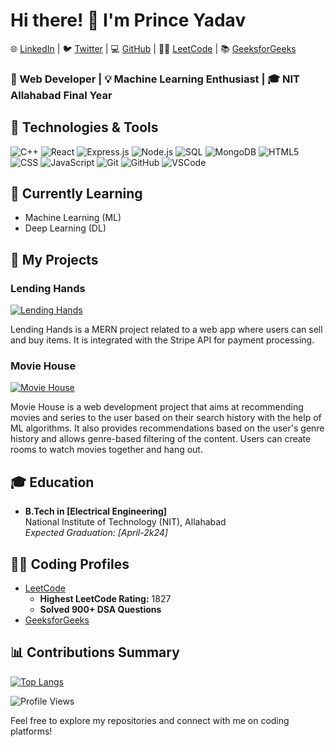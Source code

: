 # Hi there! 👋 I'm Prince Yadav

🌐 [LinkedIn](https://www.linkedin.com/in/prince-yadav00785) | 🐦 [Twitter](https://twitter.com/cocuseryadav) | 💻 [GitHub](https://github.com/princeyadav00785) | 🧑‍💻 [LeetCode](https://leetcode.com/princeyadav00785/) | 📚 [GeeksforGeeks](https://auth.geeksforgeeks.org/user/py8881065817)

### 🚀 Web Developer | 💡 Machine Learning Enthusiast | 🎓 NIT Allahabad Final Year

## 🔧 Technologies & Tools

![C++](https://img.shields.io/badge/-C++-00599C?style=for-the-badge&logo=c%2B%2B&logoColor=white)
![React](https://img.shields.io/badge/-React-61DAFB?style=for-the-badge&logo=react&logoColor=white)
![Express.js](https://img.shields.io/badge/-Express.js-000000?style=for-the-badge&logo=express&logoColor=white)
![Node.js](https://img.shields.io/badge/-Node.js-339933?style=for-the-badge&logo=node.js&logoColor=white)
![SQL](https://img.shields.io/badge/-SQL-4479A1?style=for-the-badge&logo=postgresql&logoColor=white)
![MongoDB](https://img.shields.io/badge/-MongoDB-47A248?style=for-the-badge&logo=mongodb&logoColor=white)
![HTML5](https://img.shields.io/badge/-HTML5-E34F26?style=for-the-badge&logo=html5&logoColor=white)
![CSS](https://img.shields.io/badge/-CSS-1572B6?style=for-the-badge&logo=css3&logoColor=white)
![JavaScript](https://img.shields.io/badge/-JavaScript-F7DF1E?style=for-the-badge&logo=javascript&logoColor=black)
![Git](https://img.shields.io/badge/-Git-F05032?style=for-the-badge&logo=git&logoColor=white)
![GitHub](https://img.shields.io/badge/-GitHub-181717?style=for-the-badge&logo=github&logoColor=white)
![VSCode](https://img.shields.io/badge/-VSCode-007ACC?style=for-the-badge&logo=visual-studio-code&logoColor=white)

## 🌱 Currently Learning

- Machine Learning (ML)
- Deep Learning (DL)

## 🚀 My Projects

### Lending Hands

[![Lending Hands](https://img.shields.io/badge/Lending_Hands-MERN_Project-blue?style=for-the-badge)](https://github.com/princeyadav00785/Lending_Hands)

Lending Hands is a MERN project related to a web app where users can sell and buy items. It is integrated with the Stripe API for payment processing.

### Movie House

[![Movie House](https://img.shields.io/badge/Movie_House-Web_Development_Project-orange?style=for-the-badge)](https://github.com/princeyadav00785/Movie_house)

Movie House is a web development project that aims at recommending movies and series to the user based on their search history with the help of ML algorithms. It also provides recommendations based on the user's genre history and allows genre-based filtering of the content. Users can create rooms to watch movies together and hang out.

## 🎓 Education

- **B.Tech in [Electrical Engineering]**  
  National Institute of Technology (NIT), Allahabad  
  *Expected Graduation: [April-2k24]*

## 👨‍💻 Coding Profiles

- [LeetCode](https://leetcode.com/princeyadav00785/)
  - **Highest LeetCode Rating:** 1827
  - **Solved 900+ DSA Questions**
- [GeeksforGeeks](https://auth.geeksforgeeks.org/user/py8881065817)

## 📊 Contributions Summary

[![Top Langs](https://github-readme-stats.vercel.app/api/top-langs/?username=princeyadav00785&layout=compact&hide_border=true)](https://github.com/princeyadav00785)

![Profile Views](https://komarev.com/ghpvc/?username=princeyadav00785)

Feel free to explore my repositories and connect with me on coding platforms!

